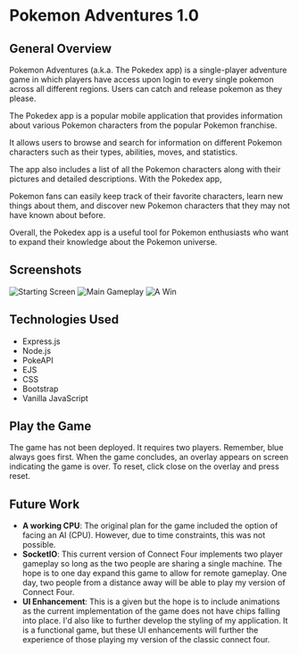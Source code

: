 # **Pokemon Adventures 1.0**

## General Overview

Pokemon Adventures (a.k.a. The Pokedex app) is a single-player adventure game in which players have access upon login to every single pokemon across all different regions. Users can catch and release pokemon as they please.

The Pokedex app is a popular mobile application that provides information about various Pokemon characters from the popular Pokemon franchise. 

It allows users to browse and search for information on different Pokemon characters such as their types, abilities, moves, and statistics. 

The app also includes a list of all the Pokemon characters along with their pictures and detailed descriptions. With the Pokedex app, 

Pokemon fans can easily keep track of their favorite characters, learn new things about them, and discover new Pokemon characters that they may not have known about before. 

Overall, the Pokedex app is a useful tool for Pokemon enthusiasts who want to expand their knowledge about the Pokemon universe.

## Screenshots

![Starting Screen](img/starting-screen.png)
![Main Gameplay](img/main-gameplay.png)
![A Win](img/player-win.png)

## Technologies Used

- Express.js
- Node.js
- PokeAPI
- EJS
- CSS
- Bootstrap
- Vanilla JavaScript

## Play the Game

The game has not been deployed. It requires two players. Remember, blue always goes first. When the game concludes, an overlay appears on screen indicating the game is over. To reset, click close on the overlay and press reset.

## Future Work

- **A working CPU**: The original plan for the game included the option of facing an AI (CPU). However, due to time constraints, this was not possible. 
- **SocketIO**: This current version of Connect Four implements two player gameplay so long as the two people are sharing a single machine. The hope is to one day expand this game to allow for remote gameplay. One day, two people from a distance away will be able to play my version of Connect Four.
- **UI Enhancement**: This is a given but the hope is to include animations as the current implementation of the game does not have chips falling into place. I'd also like to further develop the styling of my application. It is a functional game, but these UI enhancements will further the experience of those playing my version of the classic connect four.